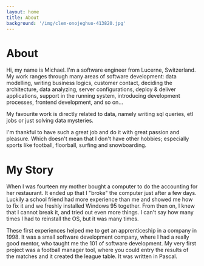 ```yaml
---
layout: home
title: About
background: '/img/clem-onojeghuo-413820.jpg'
---
```


# About
Hi, my name is Michael. I'm a software engineer from Lucerne, Switzerland.
My work ranges through many areas of software development: data modelling, writing business logics, customer contact, deciding the architecture, data analyzing, server configurations, deploy & deliver applications, support in the running system, introducing development processes, frontend development, and so on...

My favourite work is directly related to data, namely writing sql queries, etl jobs or just solving data mysteries.

I'm thankful to have such a great job and do it with great passion and pleasure.
Which doesn't mean that I don't have other hobbies; especially sports like football, floorball, surfing and snowboarding.


# My Story
When I was fourteen my mother bought a computer to do the accounting for her restaurant.
It ended up that I "broke" the computer just after a few days. Luckily a school friend had more experience than me and showed me how to fix it and we freshly installed Windows 95 together. From then on, I knew that I cannot break it, and tried out even more things. I can't say how many  times I had to reinstall the OS, but it was many times.

These first experiences helped me to get an apprenticeship in a company in 1998.
It was a small software development company, where I had a really good mentor, who taught me the 101 of software development.
My very first project was a football manager tool, where you could entry the results of the matches and it created the league table.
It was written in Pascal. 
